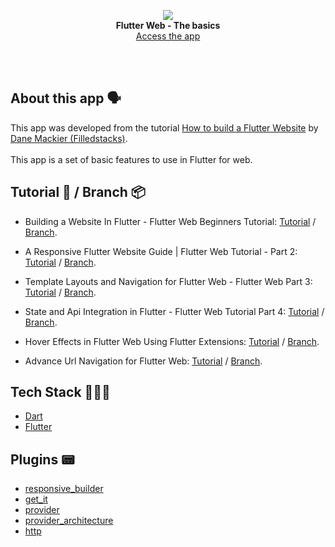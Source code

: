 <!-- header section -->
<p align="center">
  <img src="https://i.imgur.com/0R9vUPQ.png" /><br/>
  <span><b>Flutter Web - The basics</b></span><br/>
  <a target="_blank" rel="noopener noreferrer" href="https://thebasics-a8d4b.web.app/#/">Access the app</a>
</p>
<!-- header section END -->

<br/>
<!-- show case/gif section -->

<!-- show case/gif section END -->

<br/>

<!-- about app and course section -->

## About this app 🗣

This app was developed from the tutorial [How to build a Flutter Website](https://www.youtube.com/playlist?list=PLdTodMosi-Bxf___3xPh3_NS-on4dc0sJ) by [Dane Mackier (Filledstacks)](https://www.filledstacks.com/).<br/><br/>
This app is a set of basic features to use in Flutter for web.

## Tutorial 📖 / Branch 📦

- Building a Website In Flutter - Flutter Web Beginners Tutorial: [Tutorial](https://www.youtube.com/watch?v=33kyEzDMTZU&list=PLdTodMosi-Bxf___3xPh3_NS-on4dc0sJ&index=1) / [Branch](https://github.com/samuelematias/the_basics/tree/tutorial-1/how-to-build-a-flutter-website).

- A Responsive Flutter Website Guide | Flutter Web Tutorial - Part 2: [Tutorial](https://www.youtube.com/watch?v=Kl69yxukBdw&list=PLdTodMosi-Bxf___3xPh3_NS-on4dc0sJ&index=2) / [Branch](https://github.com/samuelematias/the_basics/tree/tutorial-2/how-to-build-a-flutter-website).

- Template Layouts and Navigation for Flutter Web - Flutter Web Part 3: [Tutorial](https://www.youtube.com/watch?v=nw2c6YI1Sb8&list=PLdTodMosi-Bxf___3xPh3_NS-on4dc0sJ&index=3) / [Branch](https://github.com/samuelematias/the_basics/tree/tutorial-3/how-to-build-a-flutter-website).

- State and Api Integration in Flutter - Flutter Web Tutorial Part 4: [Tutorial](https://www.youtube.com/watch?v=qailF0Ut_c0&list=PLdTodMosi-Bxf___3xPh3_NS-on4dc0sJ&index=4) / [Branch](https://github.com/samuelematias/the_basics/tree/tutorial-4/how-to-build-a-flutter-website).

- Hover Effects in Flutter Web Using Flutter Extensions: [Tutorial](https://www.youtube.com/watch?v=VABcKZLpvyg&list=PLdTodMosi-Bxf___3xPh3_NS-on4dc0sJ&index=5) / [Branch](https://github.com/samuelematias/the_basics/tree/tutorial-5/how-to-build-a-flutter-website).

- Advance Url Navigation for Flutter Web: [Tutorial](https://www.youtube.com/watch?v=q-n1Q98s92s&list=PLdTodMosi-Bxf___3xPh3_NS-on4dc0sJ&index=6) / [Branch](https://github.com/samuelematias/the_basics/tree/tutorial-6/how-to-build-a-flutter-website).

## Tech Stack 👩🏾‍💻

- [Dart](https://dart.dev/)
- [Flutter](https://flutter.dev/)

## Plugins 📟

- [responsive_builder](https://pub.dev/packages/responsive_builder)
- [get_it](https://pub.dev/packages/get_it)
- [provider](https://pub.dev/packages/provider)
- [provider_architecture](https://pub.dev/packages/provider_architecture)
- [http](https://pub.dev/packages/http)

<!-- about app and course section END -->
